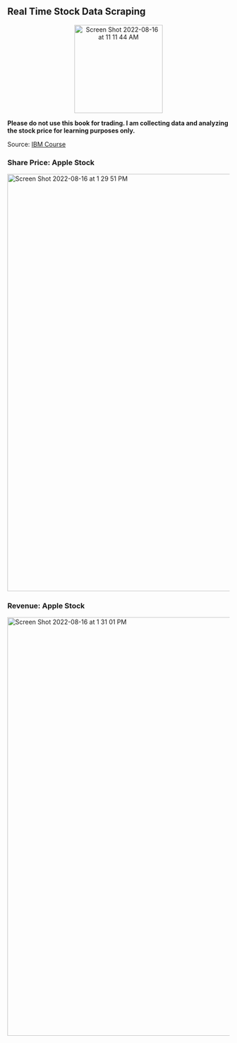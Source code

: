 ## Real Time Stock Data Scraping

<div id="header" align="center">
<img width="200" alt="Screen Shot 2022-08-16 at 11 11 44 AM" src="https://user-images.githubusercontent.com/64395120/184951603-38483688-fe25-4682-9396-665a42931ac4.png">
</div>

**Please do not use this book for trading. I am collecting data and analyzing the stock price for learning purposes only.** <br>


Source: [IBM Course](https://www.coursera.org/professional-certificates/ibm-data-science)

### Share Price: Apple Stock
<img width="946" alt="Screen Shot 2022-08-16 at 1 29 51 PM" src="https://user-images.githubusercontent.com/64395120/187547481-45f00d09-1fd1-4eb9-8bc0-8109f886c42b.png">


### Revenue: Apple Stock
<img width="949" alt="Screen Shot 2022-08-16 at 1 31 01 PM" src="https://user-images.githubusercontent.com/64395120/187547545-0b4cb6d8-c641-43f2-851b-ebf27e52b247.png">
